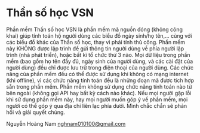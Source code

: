 # Thần số học VSN
Phần mềm Thần số học VSN là phần mềm mã nguồn đóng (không công khai) giúp tính toán hộ người dùng các biểu đồ ngày sinh/họ tên,... cùng với các biểu đồ khác của Thần số học, thay vì phải tính thủ công.
Phần mềm này KHÔNG được lập trình để gửi thông tin người dùng về phía người lập trình (nhà phát triển), hoặc bất kì tổ chức thứ 3 nào. Mọi dữ liệu trong phần mềm (bao gồm họ tên đầy đủ, ngày sinh của người dùng, và các cài đặt của người dùng) đều chỉ được lưu trữ trong điện thoại của người dùng.
Các chức năng của phần mềm đều có thể được sử dụng khi không có mạng internet (khi offline), vì các chức năng tính toán đều là những đoạn mã được tích hợp sẵn trong phần mềm. Phần mềm không sử dụng chức năng tính toán nào từ bên ngoài (không gọi API hay bất kỳ cách nào khác).
Nếu mọi người gặp lỗi khi sử dụng phần mềm này, hay mọi người muốn góp ý về phần mềm, mọi người có thể góp ý qua địa chỉ liên lạc phía dưới. Mình chắc chắn sẽ phản hồi và giải quyết chúng.

Nguyễn Hoàng Nam
nghnam010100@gmail.com
